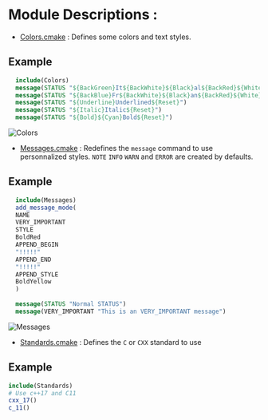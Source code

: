 # Module Descriptions :

* [Colors.cmake](https://github.com/SDHCAL/SDHCALCMakeModules/blob/main/modules/Colors.cmake) : Defines some colors and text styles.
## Example
```cmake
  include(Colors)
  message(STATUS "${BackGreen}It${BackWhite}${Black}al${BackRed}${White}ia${Reset}")
  message(STATUS "${BackBlue}Fr${BackWhite}${Black}an${BackRed}${White}ce${Reset}")
  message(STATUS "${Underline}Underlined${Reset}")
  message(STATUS "${Italic}Italic${Reset}")
  message(STATUS "${Bold}${Cyan}Bold${Reset}")
```
![Colors](https://github.com/SDHCAL/SDHCALCMakeModules/blob/main/docs/pictures/Colors.png)

* [Messages.cmake](https://github.com/SDHCAL/SDHCALCMakeModules/blob/main/modules/Messages.cmake) : Redefines the `message` command to use personnalized styles. `NOTE` `INFO` `WARN` and `ERROR` are created by defaults.
## Example 
```cmake
  include(Messages)
  add_message_mode(
  NAME
  VERY_IMPORTANT
  STYLE
  BoldRed
  APPEND_BEGIN
  "!!!!!"
  APPEND_END
  "!!!!!"
  APPEND_STYLE
  BoldYellow
  )
  
  message(STATUS "Normal STATUS")
  message(VERY_IMPORTANT "This is an VERY_IMPORTANT message")
```
![Messages](https://github.com/SDHCAL/SDHCALCMakeModules/blob/main/docs/pictures/Messages.png)

* [Standards.cmake](https://github.com/SDHCAL/SDHCALCMakeModules/blob/main/modules/Standards.cmake) : Defines the `C` or `CXX` standard to use 

## Example

```cmake
include(Standards)
# Use c++17 and C11
cxx_17()
c_11()
```
